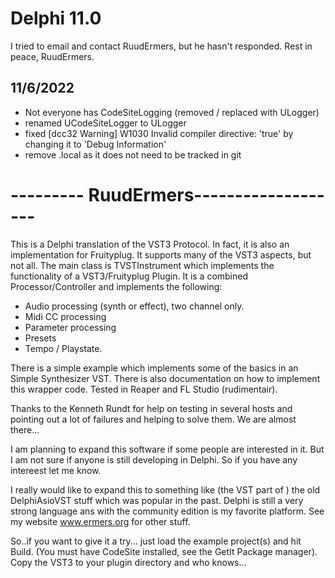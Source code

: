 # Delphi 11.0

I tried to email and contact RuudErmers, but he hasn't responded.  Rest in peace, RuudErmers.

## 11/6/2022
- Not everyone has CodeSiteLogging (removed / replaced with ULogger)
- renamed UCodeSiteLogger to ULogger
- fixed [dcc32 Warning] W1030 Invalid compiler directive: 'true' by changing it to 'Debug Information'
- remove .local as it does not need to be tracked in git

# --------- RuudErmers-------------------

This is a Delphi translation of the VST3 Protocol.
In fact, it is also an implementation for Fruityplug.
It supports many of the VST3 aspects, but not all.
The main class is TVSTInstrument which implements the functionality of a VST3/Fruityplug Plugin.
It is a combined Processor/Controller and implements the following:
- Audio processing (synth or effect), two channel only. 
- Midi CC processing
- Parameter processing
- Presets
- Tempo / Playstate.

There is a simple example which implements some of the basics in an Simple Synthesizer VST. 
There is also documentation on how to implement this wrapper code.
Tested in Reaper and FL Studio (rudimentair).

Thanks to the Kenneth Rundt for help on testing in several hosts and pointing out a lot of
failures and helping to solve them. We are almost there...

I am planning to expand this software if some people are interested in it.
But I am not sure if anyone is still developing in Delphi. 
So if you have any intereest let me know.

I really would like to expand this to something like (the VST part of ) the old DelphiAsioVST stuff which was popular in the past.
Delphi is still a very strong language ans with the community edition is my favorite platform.
See my website www.ermers.org for other stuff.

So..if you want to give it a try... just load the example project(s) and hit Build. (You must have CodeSite installed, see the GetIt Package manager).
Copy the VST3 to your plugin directory and who knows...
  

